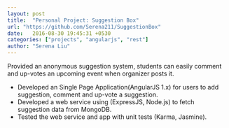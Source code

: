 ```yaml
---
layout: post
title:  "Personal Project: Suggestion Box"
url: "https://github.com/Serena211/SuggestionBox"
date:   2016-08-30 19:45:31 +0530
categories: ["projects", "angularjs", "rest"]
author: "Serena Liu"
---
```

<artical>
<p>Provided an anonymous suggestion system, students can easily comment and up-votes an upcoming event when organizer posts it.</p>
<ul>
  <li>Developed an Single Page Application(AngularJS 1.x) for users to add suggestion, comment and
up-vote a suggestion.</li>
  <li>Developed a web service using (ExpressJS, Node.js) to fetch suggestion data from MongoDB.</li>
  <li>Tested the web service and app with unit tests (Karma, Jasmine).</li>
</ul>
</artical>
